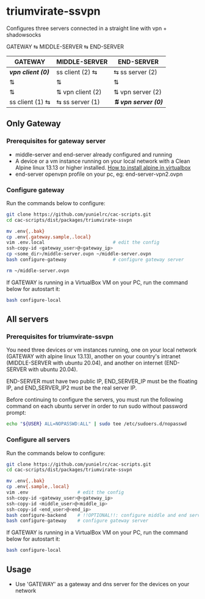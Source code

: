 # triumvirate-ssvpn

Configures three servers connected in a straight line with vpn + shadowsocks

GATEWAY ⇆ MIDDLE-SERVER ⇆ END-SERVER

GATEWAY           |  MIDDLE-SERVER    | END-SERVER
------------------|-------------------|---------
|**_vpn client (0)_**   | ss client (2)  ⇆  | ⇆  ss server (2)
|     ⇅          |      ⇅            |    ⇅
|     ⇅          | ⇅ vpn client (2)  | ⇅ vpn server (2)
|ss client (1) ⇆ | ⇆ ss server (1)   | **_⇅ vpn server (0)_**

## Only Gateway

### Prerequisites for gateway server

- middle-server and end-server already configured and running
- A device or a vm instance running on your local network with a Clean Alpine linux 13.13 or higher installed.
  [How to install alpine in virtualbox](https://github.com/yunielrc/kbp/blob/main/HOWTO/INTALL-ALPINE-IN-VBOX.md)
- end-server openvpn profile on your pc, eg: end-server-vpn2.ovpn

### Configure gateway

Run the commands below to configure:

```sh
git clone https://github.com/yunielrc/cac-scripts.git
cd cac-scripts/dist/packages/triumvirate-ssvpn

mv .env{,.bak}
cp .env{.gateway.sample,.local}
vim .env.local                         # edit the config
ssh-copy-id <gateway_user>@<gateway_ip>
cp <some_dir>/middle-server.ovpn ~/middle-server.ovpn
bash configure-gateway                 # configure gateway server

rm ~/middle-server.ovpn
```

If GATEWAY is running in a VirtualBox VM on your PC, run the command below for autostart it:

```sh
bash configure-local
```

## All servers

### Prerequisites for triumvirate-ssvpn

You need three devices or vm instances running, one on your local network (GATEWAY with alpine linux 13.13),
another on your country's intranet (MIDDLE-SERVER with ubuntu 20.04), and another on internet (END-SERVER with ubuntu 20.04).

END-SERVER must have two public IP, END_SERVER_IP must be the floating IP, and END_SERVER_IP2 must be the real server IP.

Before continuing to configure the servers, you must run the following command on each ubuntu server in order to run sudo without password prompt:

```sh
echo "${USER} ALL=NOPASSWD:ALL" | sudo tee /etc/sudoers.d/nopasswd
```

### Configure all servers

Run the commands below to configure:

```sh
git clone https://github.com/yunielrc/cac-scripts.git
cd cac-scripts/dist/packages/triumvirate-ssvpn

mv .env{,.bak}
cp .env{.sample,.local}
vim .env                  # edit the config
ssh-copy-id <gateway_user>@<gateway_ip>
ssh-copy-id <middle_user>@<middle_ip>
ssh-copy-id <end_user>@<end_ip>
bash configure-backend    # !!OPTIONAL!!: configure middle and end server
bash configure-gateway    # configure gateway server
```

If GATEWAY is running in a VirtualBox VM on your PC, run the command below for autostart it:

```sh
bash configure-local
```

## Usage

- Use 'GATEWAY' as a gateway and dns server for the devices on your network
